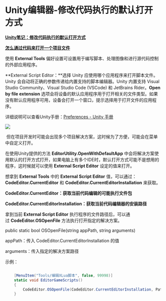 # Unity编辑器-修改代码执行的默认打开方式

**[Unity笔记：修改代码执行的默认打开方式](<https://blog.csdn.net/u012433546/article/details/129529019>)**

**[怎么通过代码来打开一个项目文件](<https://bbs.csdn.net/topics/380135045>)**

使用 **External Tools** 偏好设置可设置用于编写脚本、处理图像和进行源代码控制的外部应用程序。

**External Script Editor：**选择 Unity 应使用哪个应用程序来打开脚本文件。Unity 会自动将正确的参数传递给内置支持的脚本编辑器。Unity 内置支持 Visual Studio Community、Visual Studio Code (VSCode) 和 JetBrains Rider。**Open by file extension** 选项会将设备的默认应用程序用于打开相关的文件类型。如果没有默认应用程序可用，设备会打开一个窗口，提示选择用于打开文件的应用程序。

详细说明可以查看Unity手册：[Preferences - Unity 手册](https://docs.unity.cn/cn/2019.4/Manual/Preferences.html "Preferences - Unity 手册")

![](https://img-blog.csdnimg.cn/59b6a0a2243e468ca783aa412409e460.png)

 但在项目开发时可能会出现多个项目解决方案，这时候为了方便，可能会在菜单中自定义打开。

在使用Unity提供的方法 **EditorUtility.OpenWithDefaultApp** 中会将解决方案使用默认的打开方式打开，如果电脑上有多个IDE时，默认打开方式可能不是想用的程序，这时候就可以使用 **External Script Editor** 设定的值来打开。

想拿到 **External Tools** 中的 **External Script Editor** 值，可以通过：**CodeEditor.CurrentEditor** 和 **CodeEditor.CurrentEditorInstallation** 来获取。

**CodeEditor.CurrentEditor：获取当前代码编辑的可能执行文件包**

**CodeEditor.CurrentEditorInstallation：获取当前代码编辑器的安装路径**

拿到当前 **External Script Editor** 执行程序的文件路径后，可以通过 **CodeEditor.OSOpenFile** 方法执行打开指定的解决方案。

public static bool OSOpenFile(string appPath, string arguments)

appPath：传入 CodeEditor.CurrentEditorInstallation 的值

arguments：传入指定的解决方案路径

示例：

```cs

    [MenuItem("Tools/编辑XLua脚本", false, 99998)]
    static void EditorGameScripts()
    {
        CodeEditor.OSOpenFile(CodeEditor.CurrentEditorInstallation, Path.Combine(Application.dataPath,"../LuaScripts.sln"));
    }
```
